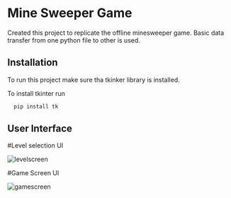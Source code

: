# Mine Sweeper Game

Created this project to replicate the offline minesweeper game. Basic data transfer from one python file to other is used.


## Installation

To run this project make sure tha tkinker library is installed.

To install tkinter run

```bash
  pip install tk
```
    
## User Interface
#Level selection UI

![levelscreen](https://github.com/ManavHirekurbure-035/Mine-sweeper/assets/114732271/c41bec73-4b97-4bba-b941-b4c64b22161c)

#Game Screen UI

![gamescreen](https://github.com/ManavHirekurbure-035/Mine-sweeper/assets/114732271/4bd565fe-9371-4386-8a89-3c2ca7b01b32)
